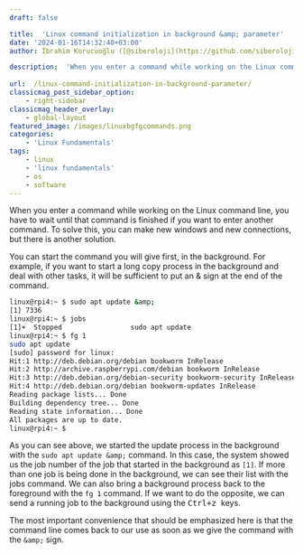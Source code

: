 ```yaml
---
draft: false

title:  'Linux command initialization in background &amp; parameter'
date: '2024-01-16T14:32:40+03:00'
author: İbrahim Korucuoğlu ([@siberoloji](https://github.com/siberoloji))

description:  'When you enter a command while working on the Linux command line, you have to wait until that command is finished if you want to enter another command. To solve this, you can make new windows and new connections, but there is another solution.' 
 
url:  /linux-command-initialization-in-background-parameter/
classicmag_post_sidebar_option:
    - right-sidebar
classicmag_header_overlay:
    - global-layout
featured_image: /images/linuxbgfgcommands.png
categories:
    - 'Linux Fundamentals'
tags:
    - linux
    - 'linux fundamentals'
    - os
    - software
---
```

When you enter a command while working on the Linux command line, you have to wait until that command is finished if you want to enter another command. To solve this, you can make new windows and new connections, but there is another solution.

You can start the command you will give first, in the background. For example, if you want to start a long copy process in the background and deal with other tasks, it will be sufficient to put an &amp; sign at the end of the command.
```bash
linux@rpi4:~ $ sudo apt update &amp;
[1] 7336
linux@rpi4:~ $ jobs
[1]+  Stopped                 sudo apt update
linux@rpi4:~ $ fg 1
sudo apt update
[sudo] password for linux: 
Hit:1 http://deb.debian.org/debian bookworm InRelease
Hit:2 http://archive.raspberrypi.com/debian bookworm InRelease
Hit:3 http://deb.debian.org/debian-security bookworm-security InRelease
Hit:4 http://deb.debian.org/debian bookworm-updates InRelease
Reading package lists... Done
Building dependency tree... Done
Reading state information... Done
All packages are up to date.
linux@rpi4:~ $ 
```

As you can see above, we started the update process in the background with the `sudo apt update &amp;` command. In this case, the system showed us the job number of the job that started in the background as `[1]`. If more than one job is being done in the background, we can see their list with the jobs command. We can also bring a background process back to the foreground with the `fg 1` command. If we want to do the opposite, we can send a running job to the background using the <kbd>Ctrl+z </kbd>keys.

The most important convenience that should be emphasized here is that the command line comes back to our use as soon as we give the command with the `&amp;` sign.
